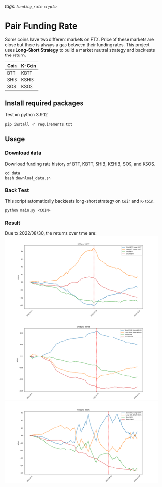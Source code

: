 ###### tags: `funding_rate` `crypto`

# Pair Funding Rate
Some coins have two different markets on FTX. Price of these markets are close but there is always a gap between their funding rates. This project uses **Long-Short Strategy** to build a market neutral strategy and backtests the return. 


|   Coin   |   K-Coin   |
| -------- | --------   |
|   BTT    |   KBTT     |
|   SHIB   |   KSHIB    |
|   SOS    |   KSOS     |


## Install required packages
Test on python 3.9.12
```
pip install -r requirements.txt
```

## Usage
### Download data
Download funding rate history of BTT, KBTT, SHIB, KSHIB, SOS, and KSOS.
```
cd data
bash download_data.sh
```

### Back Test
This script automatically backtests long-short strategy on `Coin` and `K-Coin`.
```
python main.py <COIN>
```

### Result
Due to 2022/08/30, the returns over time are:
![BTT-KBTT](figure/BTT-KBTT.png)
![SHIB-KSHIB](figure/SHIB-KSHIB.png)
![SOS-KSOS](figure/SOS-KSOS.png)

